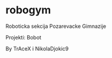# robogym

Roboticka sekcija Pozarevacke Gimnazije



Projekti:
  Bobot



By TrAceX i NikolaDjokic9